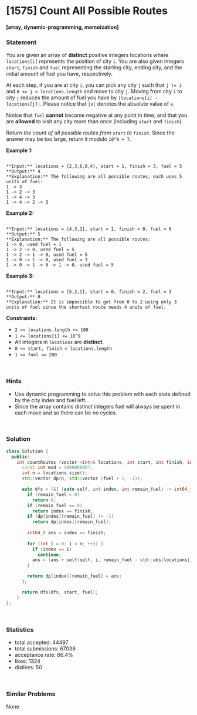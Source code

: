 # [1575] Count All Possible Routes

**[array, dynamic-programming, memoization]**

### Statement

You are given an array of **distinct** positive integers locations where `locations[i]` represents the position of city `i`. You are also given integers `start`, `finish` and `fuel` representing the starting city, ending city, and the initial amount of fuel you have, respectively.

At each step, if you are at city `i`, you can pick any city `j` such that `j != i` and `0 <= j < locations.length` and move to city `j`. Moving from city `i` to city `j` reduces the amount of fuel you have by `|locations[i] - locations[j]|`. Please notice that `|x|` denotes the absolute value of `x`.

Notice that `fuel` **cannot** become negative at any point in time, and that you are **allowed** to visit any city more than once (including `start` and `finish`).

Return *the count of all possible routes from* `start` *to* `finish`. Since the answer may be too large, return it modulo `10^9 + 7`.


**Example 1:**

```

**Input:** locations = [2,3,6,8,4], start = 1, finish = 3, fuel = 5
**Output:** 4
**Explanation:** The following are all possible routes, each uses 5 units of fuel:
1 -> 3
1 -> 2 -> 3
1 -> 4 -> 3
1 -> 4 -> 2 -> 3

```

**Example 2:**

```

**Input:** locations = [4,3,1], start = 1, finish = 0, fuel = 6
**Output:** 5
**Explanation:** The following are all possible routes:
1 -> 0, used fuel = 1
1 -> 2 -> 0, used fuel = 5
1 -> 2 -> 1 -> 0, used fuel = 5
1 -> 0 -> 1 -> 0, used fuel = 3
1 -> 0 -> 1 -> 0 -> 1 -> 0, used fuel = 5

```

**Example 3:**

```

**Input:** locations = [5,2,1], start = 0, finish = 2, fuel = 3
**Output:** 0
**Explanation:** It is impossible to get from 0 to 2 using only 3 units of fuel since the shortest route needs 4 units of fuel.

```

**Constraints:**
* `2 <= locations.length <= 100`
* `1 <= locations[i] <= 10^9`
* All integers in `locations` are **distinct**.
* `0 <= start, finish < locations.length`
* `1 <= fuel <= 200`


<br />

### Hints

- Use dynamic programming to solve this problem with each state defined by the city index and fuel left.
- Since the array contains distinct integers fuel will always be spent in each move and so there can be no cycles.

<br />

### Solution

```cpp
class Solution {
  public:
    int countRoutes (vector <int>& locations, int start, int finish, int fuel) {
      const int mod = 1000000007;
      int n = locations.size();
      std::vector dp(n, std::vector (fuel + 1, -1));

      auto dfs = [&] (auto self, int index, int remain_fuel) -> int64_t {
        if (remain_fuel < 0)
          return 0;
        if (remain_fuel == 0)
          return index == finish;
        if (dp[index][remain_fuel] != -1)
          return dp[index][remain_fuel];
        
        int64_t ans = index == finish;
        
        for (int i = 0; i < n; ++i) {
          if (index == i)
            continue;
          ans = (ans + self(self, i, remain_fuel - std::abs(locations[index] - locations[i]))) % mod;
        }

        return dp[index][remain_fuel] = ans;
      };

      return dfs(dfs, start, fuel);
    }
};
```

<br />

### Statistics

- total accepted: 44497
- total submissions: 67038
- acceptance rate: 66.4%
- likes: 1324
- dislikes: 50

<br />

### Similar Problems

None
